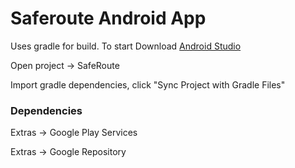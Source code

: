 # Saferoute Android App

Uses gradle for build. To start Download [Android Studio](http://developer.android.com/sdk/installing/studio.html)

Open project -> SafeRoute

Import gradle dependencies, click "Sync Project with Gradle Files"


### Dependencies
Extras -> Google Play Services

Extras -> Google Repository